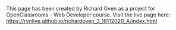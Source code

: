 This page has been created by Richard Oven as a project for OpenClassrooms - Web Developer course.
Visit the live page here: https://rvnlive.github.io/richardoven_3_18112020_A/index.html
